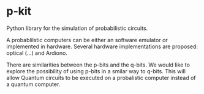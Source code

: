 # p-kit
Python library for the simulation of probabilistic circuits.

A probablilstic computers can be either an software emulator or implemented in hardware. Several hardware implementations are proposed: optical (...) and Ardiono. 

There are similarities between the p-bits and the q-bits. We would like to explore the possibility of using p-bits in a smilar way to q-bits. This will allow Quantum circuits to be executed on a probalistic computer instead of a quantum computer.
